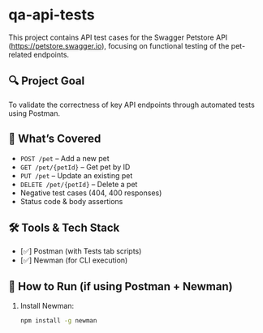 # qa-api-tests

This project contains API test cases for the Swagger Petstore API (https://petstore.swagger.io), focusing on functional testing of the pet-related endpoints.

## 🔍 Project Goal
To validate the correctness of key API endpoints through automated tests using Postman.

## 🧪 What’s Covered

- `POST /pet` – Add a new pet
- `GET /pet/{petId}` – Get pet by ID
- `PUT /pet` – Update an existing pet
- `DELETE /pet/{petId}` – Delete a pet
- Negative test cases (404, 400 responses)
- Status code & body assertions

## 🛠 Tools & Tech Stack

- [✅] Postman (with Tests tab scripts)
- [✅] Newman (for CLI execution)
  

## 🚀 How to Run (if using Postman + Newman)

1. Install Newman:
   ```bash
   npm install -g newman
